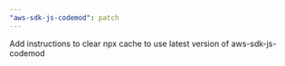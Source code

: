 ```yaml
---
"aws-sdk-js-codemod": patch
---
```


Add instructions to clear npx cache to use latest version of aws-sdk-js-codemod
